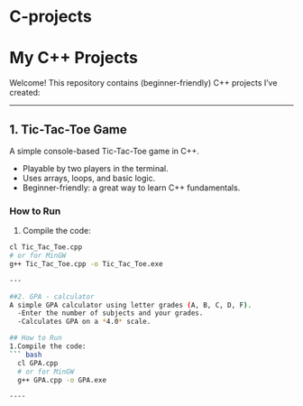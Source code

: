 # C-projects
# My C++ Projects

Welcome! This repository contains (beginner-friendly) C++ projects I’ve created:

---

## 1. Tic-Tac-Toe Game 

A simple console-based Tic-Tac-Toe game in C++.  
- Playable by two players in the terminal.  
- Uses arrays, loops, and basic logic.  
- Beginner-friendly: a great way to learn C++ fundamentals.  

### How to Run
1. Compile the code:

```bash
cl Tic_Tac_Toe.cpp
# or for MinGW
g++ Tic_Tac_Toe.cpp -o Tic_Tac_Toe.exe

---

##2. GPA - calculator
A simple GPA calculator using letter grades (A, B, C, D, F).
  -Enter the number of subjects and your grades.
  -Calculates GPA on a *4.0* scale.

## How to Run
1.Compile the code:
``` bash
  cl GPA.cpp
  # or for MinGW
  g++ GPA.cpp -o GPA.exe

----





